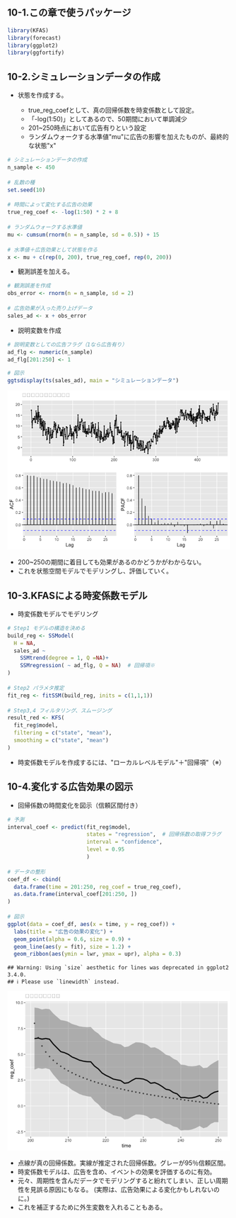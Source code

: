 ## 10-1.この章で使うパッケージ

``` r
library(KFAS)
library(forecast)
library(ggplot2)
library(ggfortify)
```

## 10-2.シミュレーションデータの作成

-   状態を作成する。

    -   true_reg_coefとして、真の回帰係数を時変係数として設定。
    -   「-log(1:50)」としてあるので、50期間において単調減少
    -   201\~250時点において広告有りという設定
    -   ランダムウォークする水準値"mu"に広告の影響を加えたものが、最終的な状態"x"

``` r
# シミュレーションデータの作成
n_sample <- 450

# 乱数の種
set.seed(10)

# 時間によって変化する広告の効果
true_reg_coef <- -log(1:50) * 2 + 8

# ランダムウォークする水準値
mu <- cumsum(rnorm(n = n_sample, sd = 0.5)) + 15

# 水準値＋広告効果として状態を作る
x <- mu + c(rep(0, 200), true_reg_coef, rep(0, 200))
```

-   観測誤差を加える。

``` r
# 観測誤差を作成
obs_error <- rnorm(n = n_sample, sd = 2)

# 広告効果が入った売り上げデータ
sales_ad <- x + obs_error
```

-   説明変数を作成

``` r
# 説明変数としての広告フラグ（1なら広告有り）
ad_flg <- numeric(n_sample)
ad_flg[201:250] <- 1
```

``` r
# 図示
ggtsdisplay(ts(sales_ad), main = "シミュレーションデータ")
```

![](5-10_files/figure-markdown_github/unnamed-chunk-5-1.png)

-   200\~250の期間に着目しても効果があるのかどうかがわからない。
-   これを状態空間モデルでモデリングし、評価していく。

## 10-3.KFASによる時変係数モデル

-   時変係数モデルでモデリング

``` r
# Step1 モデルの構造を決める
build_reg <- SSModel(
  H = NA,
  sales_ad ~
    SSMtrend(degree = 1, Q =NA)+
    SSMregression( ~ ad_flg, Q = NA)  # 回帰項※
)

# Step2 パラメタ推定
fit_reg <- fitSSM(build_reg, inits = c(1,1,1))

# Step3,4 フィルタリング、スムージング
result_red <- KFS(
  fit_reg$model,
  filtering = c("state", "mean"),
  smoothing = c("state", "mean")
)
```

-   時変係数モデルを作成するには、"ローカルレベルモデル"＋"回帰項"（※）

## 10-4.変化する広告効果の図示

-   回帰係数の時間変化を図示（信頼区間付き）

``` r
# 予測
interval_coef <- predict(fit_reg$model,
                         states = "regression",  # 回帰係数の取得フラグ
                         interval = "confidence",
                         level = 0.95
                         )

# データの整形
coef_df <- cbind(
  data.frame(time = 201:250, reg_coef = true_reg_coef),
  as.data.frame(interval_coef[201:250, ])
)
  
# 図示
ggplot(data = coef_df, aes(x = time, y = reg_coef)) +
  labs(title = "広告の効果の変化") +
  geom_point(alpha = 0.6, size = 0.9) +
  geom_line(aes(y = fit), size = 1.2) +
  geom_ribbon(aes(ymin = lwr, ymax = upr), alpha = 0.3)
```

    ## Warning: Using `size` aesthetic for lines was deprecated in ggplot2 3.4.0.
    ## ℹ Please use `linewidth` instead.

![](5-10_files/figure-markdown_github/unnamed-chunk-7-1.png)

-   点線が真の回帰係数。実線が推定された回帰係数。グレーが95％信頼区間。
-   時変係数モデルは、広告を含め、イベントの効果を評価するのに有効。
-   元々、周期性を含んだデータでモデリングすると紛れてしまい、正しい周期性を見誤る原因にもなる。 (実際は、広告効果による変化かもしれないのに。)
-   これを補正するために外生変数を入れることもある。
